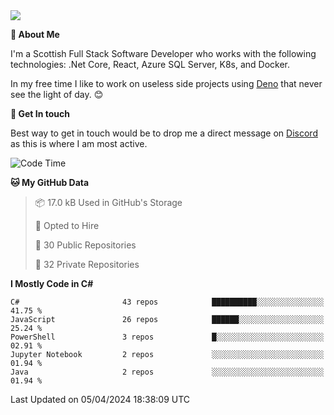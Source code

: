 <img src="https://github.com/jasonhughes94/jasonhughes94/blob/main/header.png?raw=true">

**:tangerine: About Me**

I'm a Scottish Full Stack Software Developer who works with the following technologies: .Net Core, React, Azure SQL Server, K8s, and Docker.

In my free time I like to work on useless side projects using [Deno](https://deno.land/) that never see the light of day. 😊

**:speech_balloon: Get In touch**

Best way to get in touch would be to drop me a direct message on [Discord](https://discordapp.com/users/206498666976903169) as this is where I am most active.

<!--START_SECTION:waka-->
![Code Time](http://img.shields.io/badge/Code%20Time-1%2C121%20hrs%2017%20mins-blue)

**🐱 My GitHub Data** 

> 📦 17.0 kB Used in GitHub's Storage 
 > 
> 💼 Opted to Hire
 > 
> 📜 30 Public Repositories 
 > 
> 🔑 32 Private Repositories 
 > 
**I Mostly Code in C#** 

```text
C#                       43 repos            ██████████░░░░░░░░░░░░░░░   41.75 % 
JavaScript               26 repos            ██████░░░░░░░░░░░░░░░░░░░   25.24 % 
PowerShell               3 repos             █░░░░░░░░░░░░░░░░░░░░░░░░   02.91 % 
Jupyter Notebook         2 repos             ░░░░░░░░░░░░░░░░░░░░░░░░░   01.94 % 
Java                     2 repos             ░░░░░░░░░░░░░░░░░░░░░░░░░   01.94 % 
```




 Last Updated on 05/04/2024 18:38:09 UTC
<!--END_SECTION:waka-->
